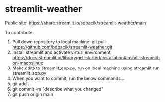 # streamlit-weather
Public site: https://share.streamlit.io/bdbacik/streamlit-weather/main

To contribute:
1. Pull down repository to local machine: git pull https://github.com/bdbacik/streamlit-weather.git
2. Install streamlit and activate virtual environment: https://docs.streamlit.io/library/get-started/installation#install-streamlit-on-macoslinux
3. Make edits to streamlit_app.py, run on local machine using streamlit run streamlit_app.py
4. When you want to commit, run the below commands...
5. git add .
6. git commit -m "describe what you changed"
7. git push origin main
